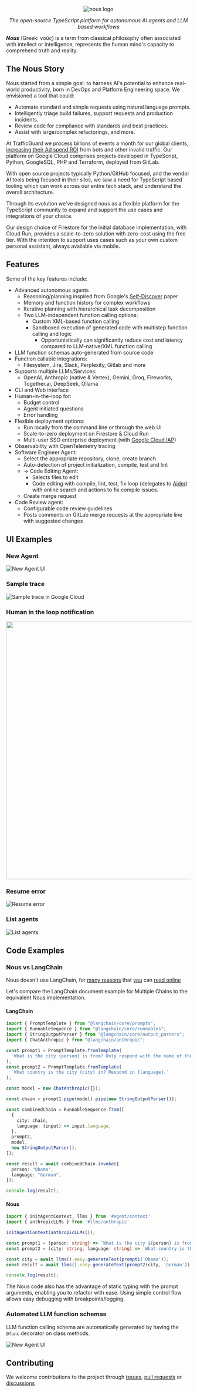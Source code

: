 <a id="banner"></a>
<p align="center">
  <img src="https://public.trafficguard.ai/nous/banner.png" alt="nous logo"/>
</p>
<p align="center">
  <em>The open-source TypeScript platform for autonomous AI agents and LLM based workflows</em>
</p>
<em><b>Nous</b></em> (Greek: νοῦς) is a term from classical philosophy often associated with intellect or intelligence, represents the human mind's capacity to comprehend truth and reality.

## The Nous Story

Nous started from a simple goal: to harness AI's potential to enhance real-world productivity, born in DevOps and Platform Engineering space. We envisioned a tool that could:

- Automate standard and simple requests using natural language prompts.
- Intelligently triage build failures, support requests and production incidents.
- Review code for compliance with standards and best practices.
- Assist with large/complex refactorings, and more.

At TrafficGuard we process billions of events a month for our global clients, [increasing their Ad spend ROI](https://www.trafficguard.ai/case-studies?ref=nous) from bots and other invalid traffic. 
Our platform on Google Cloud comprises projects developed in TypeScript, Python, GoogleSQL, PHP and Terraform, deployed from GitLab.

With open source projects typically Python/GitHub focused, and the vendor AI tools being focused in their silos, 
we saw a need for TypeScript based tooling which can work across our entire tech stack, and understand the overall architecture.

Through its evolution we've designed nous as a flexible platform for the TypeScript community to expand and support the use cases and integrations of your choice.

Our design choice of Firestore for the initial database implementation, with Cloud Run, provides a scale-to-zero solution with zero-cost using the free tier.
With the intention to support uses cases such as your own custom personal assistant, always available via mobile.

## Features

Some of the key features include:

- Advanced autonomous agents
    - Reasoning/planning inspired from Google's [Self-Discover](https://arxiv.org/abs/2402.03620) paper
    - Memory and function history for complex workflows
    - Iterative planning with hierarchical task decomposition
    - Two LLM-independent function calling options:
        - Custom XML-based function calling
        - Sandboxed execution of generated code with multistep function calling and logic
            - Opportunistically can significantly reduce cost and latency compared to LLM-native/XML function calling
- LLM function schemas auto-generated from source code
- Function callable integrations:
    - Filesystem, Jira, Slack, Perplexity, Gitlab and more
- Supports multiple LLMs/Services:
    - OpenAI, Anthropic (native & Vertex), Gemini, Groq, Fireworks, Together.ai, DeepSeek, Ollama
- CLI and Web interface
- Human-in-the-loop for:
    - Budget control
    - Agent initiated questions
    - Error handling
- Flexible deployment options:
    - Run locally from the command line or through the web UI
    - Scale-to-zero deployment on Firestore & Cloud Run
    - Multi-user SSO enterprise deployment (with [Google Cloud IAP](https://cloud.google.com/security/products/iap))
- Observability with OpenTelemetry tracing
- Software Engineer Agent:
    - Select the appropriate repository, clone, create branch
    - Auto-detection of project initialization, compile, test and lint
    - -> Code Editing Agent:
        - Selects files to edit
        - Code editing with compile, lint, test, fix loop (delegates to [Aider](https://aider.chat/)) with online search and actions to fix compile issues.
    - Create merge request
- Code Review agent:
    - Configurable code review guidelines
    - Posts comments on GitLab merge requests at the appropriate line with suggested changes

## UI Examples

### New Agent

![New Agent UI](https://public.trafficguard.ai/nous/start.png)

### Sample trace

![Sample trace in Google Cloud](https://public.trafficguard.ai/nous/trace.png)

### Human in the loop notification

<img src="https://public.trafficguard.ai/nous/feedback.png" width="702">

### Resume error

![Resume error](https://public.trafficguard.ai/nous/error.png)

### List agents

![List agents](https://public.trafficguard.ai/nous/list.png)

## Code Examples

### Nous vs LangChain

Nous doesn't use LangChain, for [many reasons](https://www.octomind.dev/blog/why-we-no-longer-use-langchain-for-building-our-ai-agents) that [you](https://www.google.com/search?q=langchain+site%3Anews.ycombinator.com) can [read online](https://www.google.com/search?q=langchain+sucks+site%3Areddit.com)

Let's compare the LangChain document example for Multiple Chains to the equivalent Nous implementation.

#### LangChain
```typescript
import { PromptTemplate } from "@langchain/core/prompts";
import { RunnableSequence } from "@langchain/core/runnables";
import { StringOutputParser } from "@langchain/core/output_parsers";
import { ChatAnthropic } from "@langchain/anthropic";

const prompt1 = PromptTemplate.fromTemplate(
  `What is the city {person} is from? Only respond with the name of the city.`
);
const prompt2 = PromptTemplate.fromTemplate(
  `What country is the city {city} in? Respond in {language}.`
);

const model = new ChatAnthropic({});

const chain = prompt1.pipe(model).pipe(new StringOutputParser());

const combinedChain = RunnableSequence.from([
  {
    city: chain,
    language: (input) => input.language,
  },
  prompt2,
  model,
  new StringOutputParser(),
]);

const result = await combinedChain.invoke({
  person: "Obama",
  language: "German",
});

console.log(result);
```

#### Nous
```typescript
import { initAgentContext, llms } from '#agent/context'
import { anthropicLLMs } from '#llms/anthropic'

initAgentContext(anthropicLLMs());

const prompt1 = (person: string) => `What is the city ${person} is from? Only respond with the name of the city.`;
const prompt2 = (city: string, language: string) => `What country is the city ${city} in? Respond in ${language}.`;

const city = await llms().easy.generateText(prompt1('Obama'));
const result = await llms().easy.generateText(prompt2(city, 'German'));

console.log(result);
```

The Nous code also has the advantage of static typing with the prompt arguments, enabling you to refactor with ease.
Using simple control flow allows easy debugging with breakpoints/logging.

### Automated LLM function schemas

LLM function calling schema are automatically generated by having the `@func` decorator on class methods.

![New Agent UI](https://public.trafficguard.ai/nous/jira-function-def.png)

## Contributing 

We welcome contributions to the project through [issues](https://github.com/TrafficGuard/nous/issues), [pull requests](https://github.com/TrafficGuard/nous/pulls)  or [discussions](https://github.com/TrafficGuard/nous/discussions)

